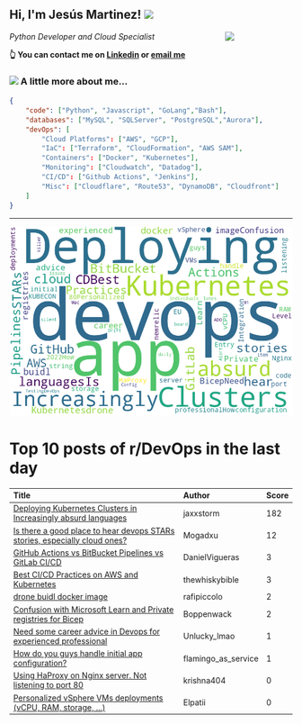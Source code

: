 <!--
**jmartinezl/jmartinezl** is a ✨ _special_ ✨ repository because its `README.md` (this file) appears on your GitHub profile.

Here are some ideas to get you started:

- 🔭 I’m currently working on ...
- 🌱 I’m currently learning ...
- 👯 I’m looking to collaborate on ...
- 🤔 I’m looking for help with ...
- 💬 Ask me about ...
- 📫 How to reach me: ...
- 😄 Pronouns: ...
- ⚡ Fun fact: ...
-->

<h2>Hi, I'm Jesús Martinez! <img src="https://media.giphy.com/media/WUlplcMpOCEmTGBtBW/giphy.gif" width="30"> </h2>
<img align='right' src="https://media.giphy.com/media/NytMLKyiaIh6VH9SPm/giphy.gif" width="120">
<p><em>Python Developer and Cloud Specialist
</em></p>

**👆 You can contact me on [Linkedin](https://www.linkedin.com/in/jes%C3%BAs-martinez-2b7b10104/) or [email me](mailto:jesus.mtz.lorenzo@gmail.com)**

### <img src="https://media.giphy.com/media/VgCDAzcKvsR6OM0uWg/giphy.gif" width="50"> A little more about me...  

```json
{
    "code": ["Python", "Javascript", "GoLang","Bash"],
    "databases": ["MySQL", "SQLServer", "PostgreSQL","Aurora"],
    "devOps": [
        "Cloud Platforms": ["AWS", "GCP"],
        "IaC": ["Terraform", "CloudFormation", "AWS SAM"],
        "Containers": ["Docker", "Kubernetes"],
        "Monitoring": ["Cloudwatch", "Datadog"],
        "CI/CD": ["Github Actions", "Jenkins"],
        "Misc": ["Cloudflare", "Route53", "DynamoDB", "Cloudfront"]
    ]
}
```
---

![Wordcloud](./cloud.png)

# Top 10 posts of r/DevOps in the last day

| Title | Author | Score |
|:---|:---|:---|
| [Deploying Kubernetes Clusters in Increasingly absurd languages](https://www.reddit.com/r/devops/comments/uiaaj3/deploying_kubernetes_clusters_in_increasingly/) | jaxxstorm | 182 |
| [Is there a good place to hear devops STARs stories, especially cloud ones?](https://www.reddit.com/r/devops/comments/uif51j/is_there_a_good_place_to_hear_devops_stars/) | Mogadxu | 12 |
| [GitHub Actions vs BitBucket Pipelines vs GitLab CI/CD](https://www.reddit.com/r/devops/comments/ui9nm1/github_actions_vs_bitbucket_pipelines_vs_gitlab/) | DanielVigueras | 3 |
| [Best CI/CD Practices on AWS and Kubernetes](https://www.reddit.com/r/devops/comments/uiu0am/best_cicd_practices_on_aws_and_kubernetes/) | thewhiskybible | 3 |
| [drone buidl docker image](https://www.reddit.com/r/devops/comments/uiswdz/drone_buidl_docker_image/) | rafipiccolo | 2 |
| [Confusion with Microsoft Learn and Private registries for Bicep](https://www.reddit.com/r/devops/comments/uietzs/confusion_with_microsoft_learn_and_private/) | Boppenwack | 2 |
| [Need some career advice in Devops for experienced professional](https://www.reddit.com/r/devops/comments/uit6i9/need_some_career_advice_in_devops_for_experienced/) | Unlucky_lmao | 1 |
| [How do you guys handle initial app configuration?](https://www.reddit.com/r/devops/comments/ui7ejv/how_do_you_guys_handle_initial_app_configuration/) | flamingo_as_service | 1 |
| [Using HaProxy on Nginx server. Not listening to port 80](https://www.reddit.com/r/devops/comments/uiqjq4/using_haproxy_on_nginx_server_not_listening_to/) | krishna404 | 0 |
| [Personalized vSphere VMs deployments (vCPU, RAM, storage, ...)](https://www.reddit.com/r/devops/comments/ui8xby/personalized_vsphere_vms_deployments_vcpu_ram/) | Elpatii | 0 |
